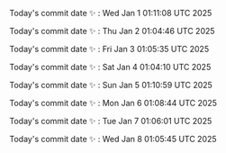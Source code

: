 Today's commit date ✨ : Wed Jan 1 01:11:08 UTC 2025 

Today's commit date ✨ : Thu Jan 2 01:04:46 UTC 2025 

Today's commit date ✨ : Fri Jan 3 01:05:35 UTC 2025 

Today's commit date ✨ : Sat Jan 4 01:04:10 UTC 2025 

Today's commit date ✨ : Sun Jan 5 01:10:59 UTC 2025 

Today's commit date ✨ : Mon Jan 6 01:08:44 UTC 2025 

Today's commit date ✨ : Tue Jan 7 01:06:01 UTC 2025 

Today's commit date ✨ : Wed Jan 8 01:05:45 UTC 2025 

